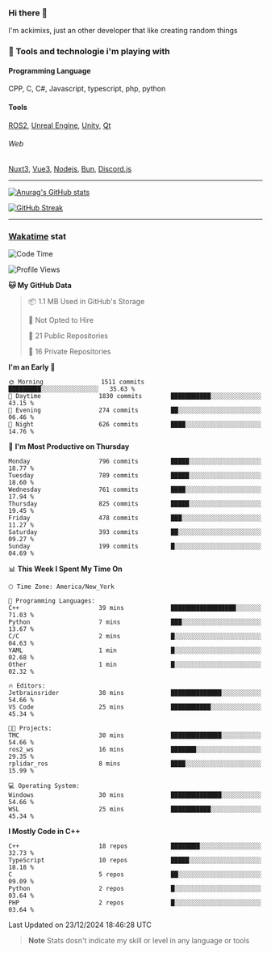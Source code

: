 ### Hi there 👋

I'm ackimixs, just an other developer that like creating random things

### 🧰 Tools and technologie i'm playing with

#### Programming Language
CPP, C, C#, Javascript, typescript, php, python

#### Tools
[ROS2](https://ros.org/), [Unreal Engine](https://www.unrealengine.com), [Unity](https://unity.com/), [Qt](https://www.qt.io/)

###### Web
[Nuxt3](https://nuxt.com/), [Vue3](https://vuejs.org/), [Nodejs](https://nodejs.org), [Bun](https://bun.sh/), [Discord.js](https://discord.js.org/)

---

[![Anurag's GitHub stats](https://github-readme-stats.vercel.app/api?username=ackimixs&show_icons=true&theme=github_dark&count_private=true)](https://github.com/anuraghazra/github-readme-stats)

[![GitHub Streak](https://github-readme-streak-stats.herokuapp.com?user=Ackimixs&theme=github-dark-blue&date_format=j%20M%5B%20Y%5D&mode=weekly)](https://git.io/streak-stats)

---
 
 ### [Wakatime](https://wakatime.com/) stat

<!--START_SECTION:waka-->
![Code Time](http://img.shields.io/badge/Code%20Time-1%2C391%20hrs%2058%20mins-blue)

![Profile Views](http://img.shields.io/badge/Profile%20Views-0-blue)

**🐱 My GitHub Data** 

> 📦 1.1 MB Used in GitHub's Storage 
 > 
> 🚫 Not Opted to Hire
 > 
> 📜 21 Public Repositories 
 > 
> 🔑 16 Private Repositories 
 > 
**I'm an Early 🐤** 

```text
🌞 Morning                1511 commits        █████████░░░░░░░░░░░░░░░░   35.63 % 
🌆 Daytime                1830 commits        ███████████░░░░░░░░░░░░░░   43.15 % 
🌃 Evening                274 commits         ██░░░░░░░░░░░░░░░░░░░░░░░   06.46 % 
🌙 Night                  626 commits         ████░░░░░░░░░░░░░░░░░░░░░   14.76 % 
```
📅 **I'm Most Productive on Thursday** 

```text
Monday                   796 commits         █████░░░░░░░░░░░░░░░░░░░░   18.77 % 
Tuesday                  789 commits         █████░░░░░░░░░░░░░░░░░░░░   18.60 % 
Wednesday                761 commits         ████░░░░░░░░░░░░░░░░░░░░░   17.94 % 
Thursday                 825 commits         █████░░░░░░░░░░░░░░░░░░░░   19.45 % 
Friday                   478 commits         ███░░░░░░░░░░░░░░░░░░░░░░   11.27 % 
Saturday                 393 commits         ██░░░░░░░░░░░░░░░░░░░░░░░   09.27 % 
Sunday                   199 commits         █░░░░░░░░░░░░░░░░░░░░░░░░   04.69 % 
```


📊 **This Week I Spent My Time On** 

```text
🕑︎ Time Zone: America/New_York

💬 Programming Languages: 
C++                      39 mins             ██████████████████░░░░░░░   71.03 % 
Python                   7 mins              ███░░░░░░░░░░░░░░░░░░░░░░   13.67 % 
C/C                      2 mins              █░░░░░░░░░░░░░░░░░░░░░░░░   04.63 % 
YAML                     1 min               █░░░░░░░░░░░░░░░░░░░░░░░░   02.68 % 
Other                    1 min               █░░░░░░░░░░░░░░░░░░░░░░░░   02.32 % 

🔥 Editors: 
Jetbrainsrider           30 mins             ██████████████░░░░░░░░░░░   54.66 % 
VS Code                  25 mins             ███████████░░░░░░░░░░░░░░   45.34 % 

🐱‍💻 Projects: 
TMC                      30 mins             ██████████████░░░░░░░░░░░   54.66 % 
ros2_ws                  16 mins             ███████░░░░░░░░░░░░░░░░░░   29.35 % 
rplidar_ros              8 mins              ████░░░░░░░░░░░░░░░░░░░░░   15.99 % 

💻 Operating System: 
Windows                  30 mins             ██████████████░░░░░░░░░░░   54.66 % 
WSL                      25 mins             ███████████░░░░░░░░░░░░░░   45.34 % 
```

**I Mostly Code in C++** 

```text
C++                      18 repos            ████████░░░░░░░░░░░░░░░░░   32.73 % 
TypeScript               10 repos            █████░░░░░░░░░░░░░░░░░░░░   18.18 % 
C                        5 repos             ██░░░░░░░░░░░░░░░░░░░░░░░   09.09 % 
Python                   2 repos             █░░░░░░░░░░░░░░░░░░░░░░░░   03.64 % 
PHP                      2 repos             █░░░░░░░░░░░░░░░░░░░░░░░░   03.64 % 
```




 Last Updated on 23/12/2024 18:46:28 UTC
<!--END_SECTION:waka-->

> **Note**
> Stats dosn't indicate my skill or level in any language or tools
